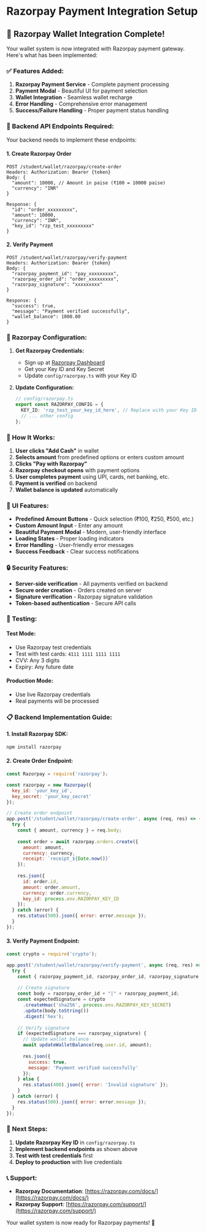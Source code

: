 # Razorpay Payment Integration Setup

## 🚀 Razorpay Wallet Integration Complete!

Your wallet system is now integrated with Razorpay payment gateway. Here's what has been implemented:

### ✅ Features Added:

1. **Razorpay Payment Service** - Complete payment processing
2. **Payment Modal** - Beautiful UI for payment selection
3. **Wallet Integration** - Seamless wallet recharge
4. **Error Handling** - Comprehensive error management
5. **Success/Failure Handling** - Proper payment status handling

### 🔧 Backend API Endpoints Required:

Your backend needs to implement these endpoints:

#### 1. Create Razorpay Order
```
POST /student/wallet/razorpay/create-order
Headers: Authorization: Bearer {token}
Body: {
  "amount": 10000, // Amount in paise (₹100 = 10000 paise)
  "currency": "INR"
}

Response: {
  "id": "order_xxxxxxxxx",
  "amount": 10000,
  "currency": "INR",
  "key_id": "rzp_test_xxxxxxxxx"
}
```

#### 2. Verify Payment
```
POST /student/wallet/razorpay/verify-payment
Headers: Authorization: Bearer {token}
Body: {
  "razorpay_payment_id": "pay_xxxxxxxxx",
  "razorpay_order_id": "order_xxxxxxxxx",
  "razorpay_signature": "xxxxxxxxx"
}

Response: {
  "success": true,
  "message": "Payment verified successfully",
  "wallet_balance": 1000.00
}
```

### 🔑 Razorpay Configuration:

1. **Get Razorpay Credentials:**
   - Sign up at [Razorpay Dashboard](https://dashboard.razorpay.com/)
   - Get your Key ID and Key Secret
   - Update `config/razorpay.ts` with your Key ID

2. **Update Configuration:**
   ```typescript
   // config/razorpay.ts
   export const RAZORPAY_CONFIG = {
     KEY_ID: 'rzp_test_your_key_id_here', // Replace with your Key ID
     // ... other config
   };
   ```

### 📱 How It Works:

1. **User clicks "Add Cash"** in wallet
2. **Selects amount** from predefined options or enters custom amount
3. **Clicks "Pay with Razorpay"**
4. **Razorpay checkout opens** with payment options
5. **User completes payment** using UPI, cards, net banking, etc.
6. **Payment is verified** on backend
7. **Wallet balance is updated** automatically

### 🎨 UI Features:

- **Predefined Amount Buttons** - Quick selection (₹100, ₹250, ₹500, etc.)
- **Custom Amount Input** - Enter any amount
- **Beautiful Payment Modal** - Modern, user-friendly interface
- **Loading States** - Proper loading indicators
- **Error Handling** - User-friendly error messages
- **Success Feedback** - Clear success notifications

### 🔒 Security Features:

- **Server-side verification** - All payments verified on backend
- **Secure order creation** - Orders created on server
- **Signature verification** - Razorpay signature validation
- **Token-based authentication** - Secure API calls

### 🧪 Testing:

#### Test Mode:
- Use Razorpay test credentials
- Test with test cards: `4111 1111 1111 1111`
- CVV: Any 3 digits
- Expiry: Any future date

#### Production Mode:
- Use live Razorpay credentials
- Real payments will be processed

### 📋 Backend Implementation Guide:

#### 1. Install Razorpay SDK:
```bash
npm install razorpay
```

#### 2. Create Order Endpoint:
```javascript
const Razorpay = require('razorpay');

const razorpay = new Razorpay({
  key_id: 'your_key_id',
  key_secret: 'your_key_secret'
});

// Create order endpoint
app.post('/student/wallet/razorpay/create-order', async (req, res) => {
  try {
    const { amount, currency } = req.body;
    
    const order = await razorpay.orders.create({
      amount: amount,
      currency: currency,
      receipt: `receipt_${Date.now()}`
    });
    
    res.json({
      id: order.id,
      amount: order.amount,
      currency: order.currency,
      key_id: process.env.RAZORPAY_KEY_ID
    });
  } catch (error) {
    res.status(500).json({ error: error.message });
  }
});
```

#### 3. Verify Payment Endpoint:
```javascript
const crypto = require('crypto');

app.post('/student/wallet/razorpay/verify-payment', async (req, res) => {
  try {
    const { razorpay_payment_id, razorpay_order_id, razorpay_signature } = req.body;
    
    // Create signature
    const body = razorpay_order_id + "|" + razorpay_payment_id;
    const expectedSignature = crypto
      .createHmac('sha256', process.env.RAZORPAY_KEY_SECRET)
      .update(body.toString())
      .digest('hex');
    
    // Verify signature
    if (expectedSignature === razorpay_signature) {
      // Update wallet balance
      await updateWalletBalance(req.user.id, amount);
      
      res.json({
        success: true,
        message: 'Payment verified successfully'
      });
    } else {
      res.status(400).json({ error: 'Invalid signature' });
    }
  } catch (error) {
    res.status(500).json({ error: error.message });
  }
});
```

### 🎯 Next Steps:

1. **Update Razorpay Key ID** in `config/razorpay.ts`
2. **Implement backend endpoints** as shown above
3. **Test with test credentials** first
4. **Deploy to production** with live credentials

### 📞 Support:

- **Razorpay Documentation**: [https://razorpay.com/docs/](https://razorpay.com/docs/)
- **Razorpay Support**: [https://razorpay.com/support/](https://razorpay.com/support/)

Your wallet system is now ready for Razorpay payments! 🎉

